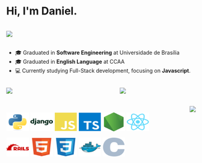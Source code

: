 # Hi, I'm Daniel.

<br>
<a href="https://www.linkedin.com/in/daniel-barcelos" target="_blank"><img src="https://img.shields.io/badge/-Daniel Barcelos-%230077B5?style=for-the-badge&logo=linkedin&logoColor=white" target="_blank"></a>

##

- 🎓 Graduated in **Software Engineering** at Universidade de Brasília
- 🎓 Graduated in **English Language** at CCAA
- 💻 Currently studying Full-Stack development, focusing on __Javascript__.

<br>

<a href="https://github.com/daniel-bm">
  <img align="right" width="40%" src="https://github-readme-streak-stats.herokuapp.com/?user=daniel-bm&theme=panda" />
  <img width="40%" src="https://github-readme-stats.vercel.app/api?username=daniel-bm&show_icons=true&theme=panda" />
</a>

##


<img height='180em' align="right" src="https://github-readme-stats.vercel.app/api/top-langs/?username=daniel-bm&hide=jupyter%20notebook,html&layout=compact&theme=panda" />
 
<div style="display: inline_block"><br>
  <img align="center" alt="Python" height="50" width="60" src="https://raw.githubusercontent.com/devicons/devicon/master/icons/python/python-original.svg">
  <img align="center" alt="Django" height="50" width="60" src="https://raw.githubusercontent.com/devicons/devicon/master/icons/django/django-plain-wordmark.svg">
  <img align="center" alt="Js" height="50" width="60" src="https://raw.githubusercontent.com/devicons/devicon/master/icons/javascript/javascript-plain.svg">
  <img align="center" alt="Ts" height="50" width="60" src="https://raw.githubusercontent.com/devicons/devicon/master/icons/typescript/typescript-plain.svg">
  <img align="center" alt="Node" height="50" width="60" src="https://raw.githubusercontent.com/devicons/devicon/master/icons/nodejs/nodejs-original.svg">
  <img align="center" alt="React" height="50" width="60" src="https://raw.githubusercontent.com/devicons/devicon/master/icons/react/react-original.svg">
  <br><br>
  <img align="center" alt="Rails" height="50" width="60" src="https://raw.githubusercontent.com/devicons/devicon/master/icons/rails/rails-plain-wordmark.svg">
  <img align="center" alt="HTML" height="50" width="60" src="https://raw.githubusercontent.com/devicons/devicon/master/icons/html5/html5-original.svg">
  <img align="center" alt="CSS" height="50" width="60" src="https://raw.githubusercontent.com/devicons/devicon/master/icons/css3/css3-original.svg">
  <img align="center" alt="Docker" height="50" width="60" src="https://raw.githubusercontent.com/devicons/devicon/master/icons/docker/docker-original.svg">
  <img align="center" alt="C" height="50" width="60" src="https://raw.githubusercontent.com/devicons/devicon/master/icons/c/c-original.svg">
  <br><br>
</div>
